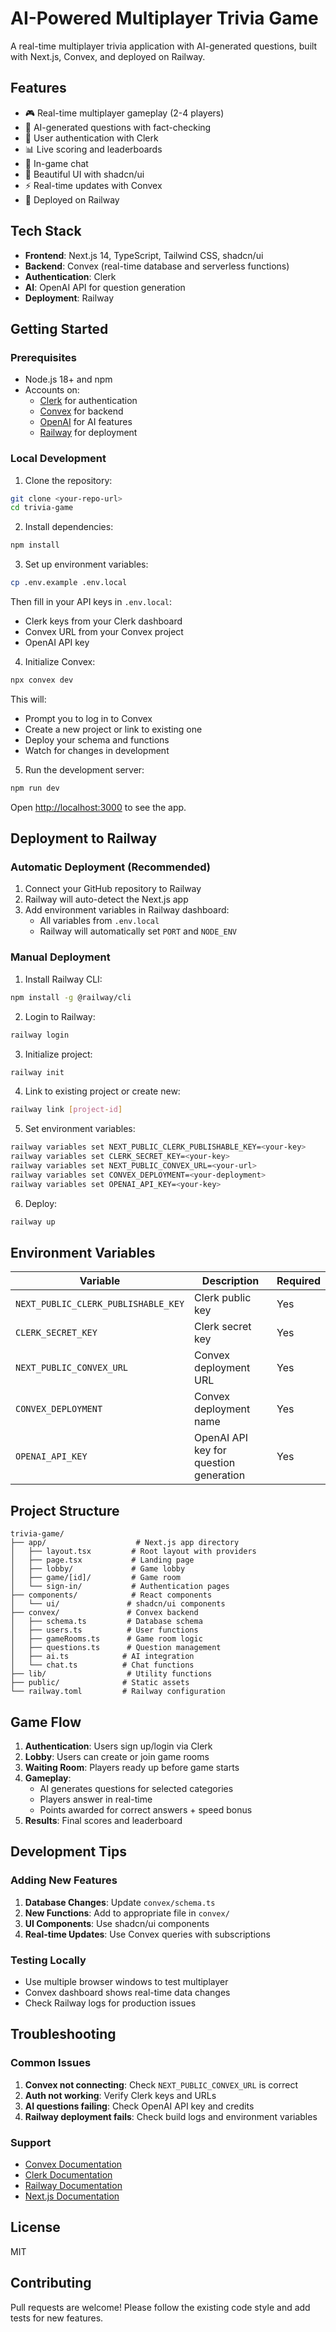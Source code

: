 # AI-Powered Multiplayer Trivia Game

A real-time multiplayer trivia application with AI-generated questions, built with Next.js, Convex, and deployed on Railway.

## Features

- 🎮 Real-time multiplayer gameplay (2-4 players)
- 🤖 AI-generated questions with fact-checking
- 🔐 User authentication with Clerk
- 📊 Live scoring and leaderboards
- 💬 In-game chat
- 🎨 Beautiful UI with shadcn/ui
- ⚡ Real-time updates with Convex
- 🚀 Deployed on Railway

## Tech Stack

- **Frontend**: Next.js 14, TypeScript, Tailwind CSS, shadcn/ui
- **Backend**: Convex (real-time database and serverless functions)
- **Authentication**: Clerk
- **AI**: OpenAI API for question generation
- **Deployment**: Railway

## Getting Started

### Prerequisites

- Node.js 18+ and npm
- Accounts on:
  - [Clerk](https://clerk.com) for authentication
  - [Convex](https://convex.dev) for backend
  - [OpenAI](https://platform.openai.com) for AI features
  - [Railway](https://railway.app) for deployment

### Local Development

1. Clone the repository:
```bash
git clone <your-repo-url>
cd trivia-game
```

2. Install dependencies:
```bash
npm install
```

3. Set up environment variables:
```bash
cp .env.example .env.local
```

Then fill in your API keys in `.env.local`:
- Clerk keys from your Clerk dashboard
- Convex URL from your Convex project
- OpenAI API key

4. Initialize Convex:
```bash
npx convex dev
```

This will:
- Prompt you to log in to Convex
- Create a new project or link to existing one
- Deploy your schema and functions
- Watch for changes in development

5. Run the development server:
```bash
npm run dev
```

Open [http://localhost:3000](http://localhost:3000) to see the app.

## Deployment to Railway

### Automatic Deployment (Recommended)

1. Connect your GitHub repository to Railway
2. Railway will auto-detect the Next.js app
3. Add environment variables in Railway dashboard:
   - All variables from `.env.local`
   - Railway will automatically set `PORT` and `NODE_ENV`

### Manual Deployment

1. Install Railway CLI:
```bash
npm install -g @railway/cli
```

2. Login to Railway:
```bash
railway login
```

3. Initialize project:
```bash
railway init
```

4. Link to existing project or create new:
```bash
railway link [project-id]
```

5. Set environment variables:
```bash
railway variables set NEXT_PUBLIC_CLERK_PUBLISHABLE_KEY=<your-key>
railway variables set CLERK_SECRET_KEY=<your-key>
railway variables set NEXT_PUBLIC_CONVEX_URL=<your-url>
railway variables set CONVEX_DEPLOYMENT=<your-deployment>
railway variables set OPENAI_API_KEY=<your-key>
```

6. Deploy:
```bash
railway up
```

## Environment Variables

| Variable | Description | Required |
|----------|-------------|----------|
| `NEXT_PUBLIC_CLERK_PUBLISHABLE_KEY` | Clerk public key | Yes |
| `CLERK_SECRET_KEY` | Clerk secret key | Yes |
| `NEXT_PUBLIC_CONVEX_URL` | Convex deployment URL | Yes |
| `CONVEX_DEPLOYMENT` | Convex deployment name | Yes |
| `OPENAI_API_KEY` | OpenAI API key for question generation | Yes |

## Project Structure

```
trivia-game/
├── app/                    # Next.js app directory
│   ├── layout.tsx         # Root layout with providers
│   ├── page.tsx           # Landing page
│   ├── lobby/             # Game lobby
│   ├── game/[id]/         # Game room
│   └── sign-in/           # Authentication pages
├── components/            # React components
│   └── ui/               # shadcn/ui components
├── convex/               # Convex backend
│   ├── schema.ts         # Database schema
│   ├── users.ts          # User functions
│   ├── gameRooms.ts      # Game room logic
│   ├── questions.ts      # Question management
│   ├── ai.ts            # AI integration
│   └── chat.ts          # Chat functions
├── lib/                  # Utility functions
├── public/              # Static assets
└── railway.toml         # Railway configuration
```

## Game Flow

1. **Authentication**: Users sign up/login via Clerk
2. **Lobby**: Users can create or join game rooms
3. **Waiting Room**: Players ready up before game starts
4. **Gameplay**: 
   - AI generates questions for selected categories
   - Players answer in real-time
   - Points awarded for correct answers + speed bonus
5. **Results**: Final scores and leaderboard

## Development Tips

### Adding New Features

1. **Database Changes**: Update `convex/schema.ts`
2. **New Functions**: Add to appropriate file in `convex/`
3. **UI Components**: Use shadcn/ui components
4. **Real-time Updates**: Use Convex queries with subscriptions

### Testing Locally

- Use multiple browser windows to test multiplayer
- Convex dashboard shows real-time data changes
- Check Railway logs for production issues

## Troubleshooting

### Common Issues

1. **Convex not connecting**: Check `NEXT_PUBLIC_CONVEX_URL` is correct
2. **Auth not working**: Verify Clerk keys and URLs
3. **AI questions failing**: Check OpenAI API key and credits
4. **Railway deployment fails**: Check build logs and environment variables

### Support

- [Convex Documentation](https://docs.convex.dev)
- [Clerk Documentation](https://clerk.com/docs)
- [Railway Documentation](https://docs.railway.app)
- [Next.js Documentation](https://nextjs.org/docs)

## License

MIT

## Contributing

Pull requests are welcome! Please follow the existing code style and add tests for new features.
